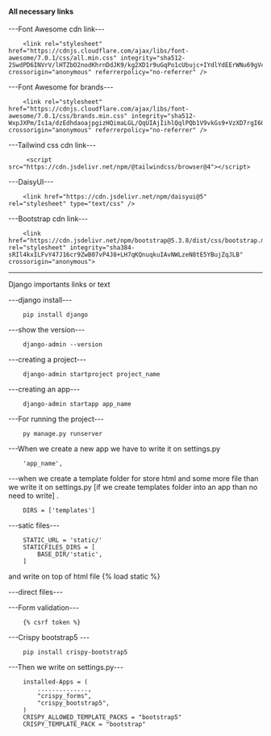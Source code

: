 #### All necessary links

---Font Awesome cdn link---


        <link rel="stylesheet" href="https://cdnjs.cloudflare.com/ajax/libs/font-awesome/7.0.1/css/all.min.css" integrity="sha512-2SwdPD6INVrV/lHTZbO2nodKhrnDdJK9/kg2XD1r9uGqPo1cUbujc+IYdlYdEErWNu69gVcYgdxlmVmzTWnetw==" crossorigin="anonymous" referrerpolicy="no-referrer" />

---Font Awesome for brands---


        <link rel="stylesheet" href="https://cdnjs.cloudflare.com/ajax/libs/font-awesome/7.0.1/css/brands.min.css" integrity="sha512-WxpJXPm/Is1a/dzEdhdaoajpgizHQimaLGL/QqUIAjIihlQqlPQb1V9vkGs9+VzXD7rgI6O+UsSKl4u5K36Ydw==" crossorigin="anonymous" referrerpolicy="no-referrer" />


---Tailwind css cdn link---


         <script src="https://cdn.jsdelivr.net/npm/@tailwindcss/browser@4"></script>
        


---DaisyUI---


        <link href="https://cdn.jsdelivr.net/npm/daisyui@5" rel="stylesheet" type="text/css" />


---Bootstrap cdn link---


        <link href="https://cdn.jsdelivr.net/npm/bootstrap@5.3.8/dist/css/bootstrap.min.css" rel="stylesheet" integrity="sha384-sRIl4kxILFvY47J16cr9ZwB07vP4J8+LH7qKQnuqkuIAvNWLzeN8tE5YBujZqJLB" crossorigin="anonymous">




------------------------------------------------------------------------------------




Django importants links or text



---django install---

        pip install django
  


---show the version---

        django-admin --version



---creating a project---

        django-admin startproject project_name



---creating an app---

        django-admin startapp app_name



---For running the project---

        py manage.py runserver




---When we create a new app we have to write it on settings.py

        'app_name',




---when we create a template folder for store html and some more file than we write it on settings.py [if we create templates folder into an app than no need to write] .


        DIRS = ['templates']

---satic files---


        STATIC_URL = 'static/'
        STATICFILES_DIRS = [
            BASE_DIR/'static',
        ]



and write on top of html file
        {% load static %}



---direct files---



---Form validation---


        {% csrf token %}




---Crispy bootstrap5 ---

        pip install crispy-bootstrap5




---Then we write on settings.py---

        installed-Apps = (
            ..............,
            "crispy_forms",
            "crispy_bootstrap5",
        )
        CRISPY_ALLOWED_TEMPLATE_PACKS = "bootstrap5"
        CRISPY_TEMPLATE_PACK = "bootstrap"


